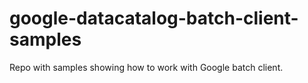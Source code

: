 # google-datacatalog-batch-client-samples
Repo with samples showing how to work with Google batch client.
